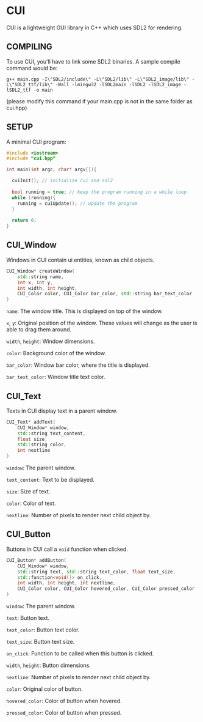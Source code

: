 # CUI
CUI is a lightweight GUI library in C++ which uses SDL2 for rendering.

## COMPILING
To use CUI, you'll have to link some SDL2 binaries. A sample compile command would be:

`g++ main.cpp -I\"SDL2/include\" -L\"SDL2/lib\" -L\"SDL2_image/lib\" -L\"SDL2_ttf/lib\" -Wall -lmingw32 -lSDL2main -lSDL2 -lSDL2_image -lSDL2_ttf -o main`

(please modify this command if your main.cpp is not in the same folder as cui.hpp)

## SETUP
A minimal CUI program:

```cpp
#include <iostream>
#include "cui.hpp"

int main(int argc, char* argv[]){

  cuiInit(); // initialize cui and sdl2
  
  bool running = true; // keep the program running in a while loop
  while (running){
    running = cuiUpdate(); // update the program
  }
  
  return 0;
}
```

## CUI_Window
Windows in CUI contain ui entities, known as child objects.

```cpp
CUI_Window* createWindow(
    std::string name,
    int x, int y,
    int width, int height,
    CUI_Color color, CUI_Color bar_color, std::string bar_text_color
)
```

`name`: The window title. This is displayed on top of the window.

`x`, `y`: Original position of the window. These values will change as the user is able to drag them around.

`width`, `height`: Window dimensions.

`color`: Background color of the window.

`bar_color`: Window bar color, where the title is displayed.

`bar_text_color`: Window title text color.

## CUI_Text
Texts in CUI display text in a parent window.

```cpp
CUI_Text* addText(
    CUI_Window* window,
    std::string text_content,
    float size,
    std::string color,
    int nextline
)
```

`window`: The parent window.

`text_content`: Text to be displayed.

`size`: Size of text.

`color`: Color of text.

`nextline`: Number of pixels to render next child object by.

## CUI_Button
Buttons in CUI call a `void` function when clicked.

```cpp
CUI_Button* addButton(
    CUI_Window* window,
    std::string text, std::string text_color, float text_size,
    std::function<void()> on_click,
    int width, int height, int nextline,
    CUI_Color color, CUI_Color hovered_color, CUI_Color pressed_color
)
```

`window`: The parent window.

`text`: Button text.

`text_color`: Button text color.

`text_size`: Button text size.

`on_click`: Function to be called when this button is clicked.

`width`, `height`: Button dimensions.

`nextline`: Number of pixels to render next child object by.

`color`: Original color of button.

`hovered_color`: Color of button when hovered.

`pressed_color`: Color of button when pressed.
